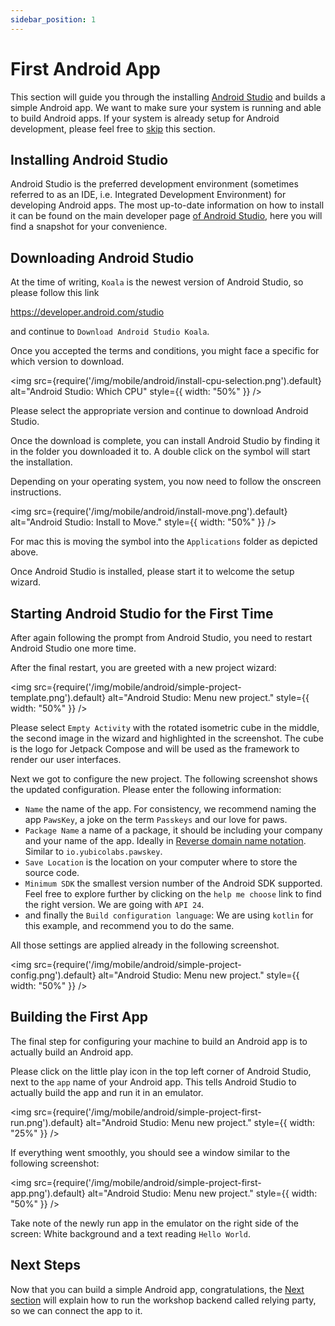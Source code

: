 ```yaml
---
sidebar_position: 1
---
```


# First Android App

This section will guide you through the installing [Android Studio][1] and builds a simple Android app. We want to make sure your system is running and able to build Android apps. If your system is already setup for Android development, please feel free to [skip](workshop-server.md) this section.

## Installing Android Studio

Android Studio is the preferred development environment (sometimes referred to as an IDE, i.e. Integrated Development Environment) for developing Android apps. The most up-to-date information on how to install it can be found on the main developer page [of Android Studio][1], here you will find a snapshot for your convenience.

## Downloading Android Studio

At the time of writing, `Koala` is the newest version of Android Studio, so please follow this link 

https://developer.android.com/studio

and continue to `Download Android Studio Koala`.

Once you accepted the terms and conditions, you might face a specific for which version to download.

<img
src={require('/img/mobile/android/install-cpu-selection.png').default}
alt="Android Studio: Which CPU"
style={{ width: "50%" }}
/>

Please select the appropriate version and continue to download Android Studio.

Once the download is complete, you can install Android Studio by finding it in the folder you downloaded it to. A double click on the symbol will start the installation.

Depending on your operating system, you now need to follow the onscreen instructions.

<img
src={require('/img/mobile/android/install-move.png').default}
alt="Android Studio: Install to Move."
style={{ width: "50%" }}
/>

For mac this is moving the symbol into the `Applications` folder as depicted above.

Once Android Studio is installed, please start it to welcome the setup wizard.

## Starting Android Studio for the First Time

After again following the prompt from Android Studio, you need to restart Android Studio one more time.

After the final restart, you are greeted with a new project wizard:

<img
    src={require('/img/mobile/android/simple-project-template.png').default}
    alt="Android Studio: Menu new project."
    style={{ width: "50%" }}
/>

Please select `Empty Activity` with the rotated isometric cube in the middle, the second image in the wizard and highlighted in the screenshot. The cube is the logo for Jetpack Compose and will be used as the framework to render our user interfaces.


Next we got to configure the new project. The following screenshot shows the updated configuration. Please enter the following information:

* `Name` the name of the app. For consistency, we recommend naming the app `PawsKey`, a joke on the term `Passkeys` and our love for paws.
* `Package Name` a name of a package, it should be including your company and your name of the app. Ideally in [Reverse domain name notation](https://en.wikipedia.org/wiki/Reverse_domain_name_notation). Similar to `io.yubicolabs.pawskey`.
* `Save Location` is the location on your computer where to store the source code.
* `Minimum SDK` the smallest version number of the Android SDK supported. Feel free to explore further by clicking on the `help me choose` link to find the right version. We are going with `API 24`.
* and finally the `Build configuration language`: We are using `kotlin` for this example, and recommend you to do the same.

All those settings are applied already in the following screenshot.

<img
    src={require('/img/mobile/android/simple-project-config.png').default}
    alt="Android Studio: Menu new project."
    style={{ width: "50%" }}
/>

## Building the First App

The final step for configuring your machine to build an Android app is to actually build an Android app.

Please click on the little play icon in the top left corner of Android Studio, next to the `app` name of your Android app. This tells Android Studio to actually build the app and run it in an emulator.

<img
src={require('/img/mobile/android/simple-project-first-run.png').default}
alt="Android Studio: Menu new project."
style={{ width: "25%" }}
/>

If everything went smoothly, you should see a window similar to the following screenshot:

<img
src={require('/img/mobile/android/simple-project-first-app.png').default}
alt="Android Studio: Menu new project."
style={{ width: "50%" }}
/>

Take note of the newly run app in the emulator on the right side of the screen: White background and a text reading `Hello World`.


## Next Steps

Now that you can build a simple Android app, congratulations, the [Next section](workshop-server.md) will explain how to run the workshop backend called relying party, so we can connect the app to it.

[1]: https://developer.android.com/studio
